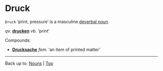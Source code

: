 # Druck

`Druck` ‘print, pressure’ is a masculine [deverbal noun](../../deverbalNouns.md).

*qv.* **[drucken](../../../verbs/d/dr/drucken.md)** *vb.* ‘print’

Compounds:
- **[Drucksache](Drucksache.md)** *fem.* ‘an item of printed matter’

----

Back up to: [Nouns](../../index.md) | [Top](../../../index.md)

